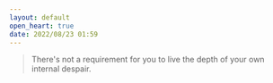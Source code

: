```yaml
---
layout: default
open_heart: true
date: 2022/08/23 01:59
---
```


> There's not a requirement for you to live the depth of your own internal despair.
